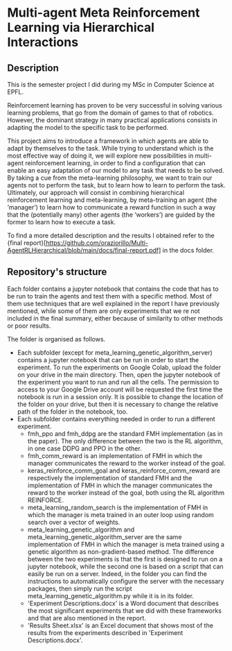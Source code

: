 # Multi-agent Meta Reinforcement Learning via Hierarchical Interactions
## Description
This is the semester project I did during my MSc in Computer Science at EPFL. 

Reinforcement learning has proven to be very successful in solving various learning problems, that go from the domain of games to that of robotics. However, the dominant strategy in many practical applications consists in adapting the model to the specific task to be performed.

This project aims to introduce a framework in which agents are able to adapt by themselves to the task. While trying to understand which is the most effective way of doing it, we will explore new possibilities in multi-agent reinforcement learning, in order to find a configuration that can enable an easy adaptation of our model to any task that needs to be solved. By taking a cue from the meta-learning philosophy, we want to train our agents not to perform the task, but to learn how to learn to perform the task. Ultimately, our approach will consist in combining hierarchical reinforcement learning and meta-learning, by meta-training an agent (the ‘manager’) to learn how to communicate a reward function in such a way that the (potentially many) other agents (the ‘workers’) are guided by the former to learn how to execute a task.

To find a more detailed description and the results I obtained refer to the {final report}[https://github.com/oraziorillo/Multi-AgentRLHierarchical/blob/main/docs/final-report.pdf] in the docs folder.

## Repository's structure
Each folder contains a jupyter notebook that contains the code that has to be run to train the agents and test them with a specific method. Most of them use techniques that are well explained in the report I have previously mentioned, while some of them are only experiments that we    re not included in the final summary, either because of similarity to other methods or poor results.


The folder is organised as follows.

- Each subfolder (except for meta_learning_genetic_algorithm_server) contains a jupyter notebook that can be run in order to start the experiment. To run the experiments on Google Colab, upload the folder on your drive in the main directory. Then, open the jupyter notebook of the experiment you want to run and run all the cells. The permission to access to your Google Drive account will be requested the first time the notebook is run in a session only. It is possible to change the location of the folder on your drive, but then it is necessary to change the relative path of the folder in the notebook, too.
- Each subfolder contains everything needed in order to run a different experiment.
  - fmh_ppo and fmh_ddpg are the standard FMH implementation (as in the paper). The only difference between the two is the RL algorithm, in one case DDPG and PPO in the other.
  - fmh_comm_reward is an implementation of FMH in which the manager communicates the reward to the worker instead of the goal.
  - keras_reinforce_comm_goal and keras_reinforce_comm_reward are respectively the implementation of standard FMH and the implementation of FMH in which the manager communicates the reward to the worker instead of the goal, both using the RL algorithm REINFORCE.
  - meta_learning_random_search is the implementation of FMH in which the manager is meta trained in an outer loop using random search over a vector of weights.
  - meta_learning_genetic_algorithm and meta_learning_genetic_algorithm_server are the same implementation of FMH in which the manager is meta trained using a genetic algorithm as non-gradient-based method. The difference between the two experiments is that the first is designed to run on a jupyter notebook, while the second one is based on a script that can easily be run on a server. Indeed, in the folder you can find the instructions to automatically configure the server with the necessary packages, then simply run the script meta_learning_genetic_algorithm.py while it is in its folder.
  - 'Experiment Descriptions.docx' is a Word document that describes the most significant experiments that we did with these frameworks and that are also mentioned in the report.
  - 'Results Sheet.xlsx' is an Excel document that shows most of the results from the experiments described in 'Experiment Descriptions.docx'.
